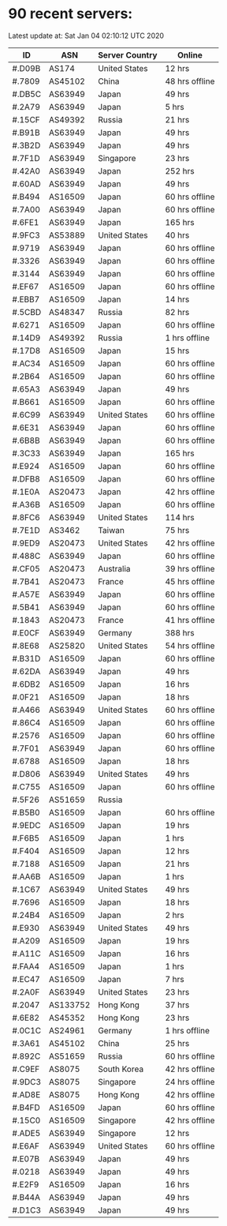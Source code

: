 # 90 recent servers:

Latest update at: Sat Jan 04 02:10:12 UTC 2020

| ID | ASN | Server Country | Online |
| -- | --- | -------------- | ------ |
| #.D09B | AS174 | United States | 12 hrs |
| #.7809 | AS45102 | China | 48 hrs offline |
| #.DB5C | AS63949 | Japan | 49 hrs |
| #.2A79 | AS63949 | Japan | 5 hrs |
| #.15CF | AS49392 | Russia | 21 hrs |
| #.B91B | AS63949 | Japan | 49 hrs |
| #.3B2D | AS63949 | Japan | 49 hrs |
| #.7F1D | AS63949 | Singapore | 23 hrs |
| #.42A0 | AS63949 | Japan | 252 hrs |
| #.60AD | AS63949 | Japan | 49 hrs |
| #.B494 | AS16509 | Japan | 60 hrs offline |
| #.7A00 | AS63949 | Japan | 60 hrs offline |
| #.6FE1 | AS63949 | Japan | 165 hrs |
| #.9FC3 | AS53889 | United States | 40 hrs |
| #.9719 | AS63949 | Japan | 60 hrs offline |
| #.3326 | AS63949 | Japan | 60 hrs offline |
| #.3144 | AS63949 | Japan | 60 hrs offline |
| #.EF67 | AS16509 | Japan | 60 hrs offline |
| #.EBB7 | AS16509 | Japan | 14 hrs |
| #.5CBD | AS48347 | Russia | 82 hrs |
| #.6271 | AS16509 | Japan | 60 hrs offline |
| #.14D9 | AS49392 | Russia | 1 hrs offline |
| #.17D8 | AS16509 | Japan | 15 hrs |
| #.AC34 | AS16509 | Japan | 60 hrs offline |
| #.2B64 | AS16509 | Japan | 60 hrs offline |
| #.65A3 | AS63949 | Japan | 49 hrs |
| #.B661 | AS16509 | Japan | 60 hrs offline |
| #.6C99 | AS63949 | United States | 60 hrs offline |
| #.6E31 | AS63949 | Japan | 60 hrs offline |
| #.6B8B | AS63949 | Japan | 60 hrs offline |
| #.3C33 | AS63949 | Japan | 165 hrs |
| #.E924 | AS16509 | Japan | 60 hrs offline |
| #.DFB8 | AS16509 | Japan | 60 hrs offline |
| #.1E0A | AS20473 | Japan | 42 hrs offline |
| #.A36B | AS16509 | Japan | 60 hrs offline |
| #.8FC6 | AS63949 | United States | 114 hrs |
| #.7E1D | AS3462 | Taiwan | 75 hrs |
| #.9ED9 | AS20473 | United States | 42 hrs offline |
| #.488C | AS63949 | Japan | 60 hrs offline |
| #.CF05 | AS20473 | Australia | 39 hrs offline |
| #.7B41 | AS20473 | France | 45 hrs offline |
| #.A57E | AS63949 | Japan | 60 hrs offline |
| #.5B41 | AS63949 | Japan | 60 hrs offline |
| #.1843 | AS20473 | France | 41 hrs offline |
| #.E0CF | AS63949 | Germany | 388 hrs |
| #.8E68 | AS25820 | United States | 54 hrs offline |
| #.B31D | AS16509 | Japan | 60 hrs offline |
| #.62DA | AS63949 | Japan | 49 hrs |
| #.6DB2 | AS16509 | Japan | 16 hrs |
| #.0F21 | AS16509 | Japan | 18 hrs |
| #.A466 | AS63949 | United States | 60 hrs offline |
| #.86C4 | AS16509 | Japan | 60 hrs offline |
| #.2576 | AS16509 | Japan | 60 hrs offline |
| #.7F01 | AS63949 | Japan | 60 hrs offline |
| #.6788 | AS16509 | Japan | 18 hrs |
| #.D806 | AS63949 | United States | 49 hrs |
| #.C755 | AS16509 | Japan | 60 hrs offline |
| #.5F26 | AS51659 | Russia | |
| #.B5B0 | AS16509 | Japan | 60 hrs offline |
| #.9EDC | AS16509 | Japan | 19 hrs |
| #.F6B5 | AS16509 | Japan | 1 hrs |
| #.F404 | AS16509 | Japan | 12 hrs |
| #.7188 | AS16509 | Japan | 21 hrs |
| #.AA6B | AS16509 | Japan | 1 hrs |
| #.1C67 | AS63949 | United States | 49 hrs |
| #.7696 | AS16509 | Japan | 18 hrs |
| #.24B4 | AS16509 | Japan | 2 hrs |
| #.E930 | AS63949 | United States | 49 hrs |
| #.A209 | AS16509 | Japan | 19 hrs |
| #.A11C | AS16509 | Japan | 16 hrs |
| #.FAA4 | AS16509 | Japan | 1 hrs |
| #.EC47 | AS16509 | Japan | 7 hrs |
| #.2A0F | AS63949 | United States | 23 hrs |
| #.2047 | AS133752 | Hong Kong | 37 hrs |
| #.6E82 | AS45352 | Hong Kong | 23 hrs |
| #.0C1C | AS24961 | Germany | 1 hrs offline |
| #.3A61 | AS45102 | China | 25 hrs |
| #.892C | AS51659 | Russia | 60 hrs offline |
| #.C9EF | AS8075 | South Korea | 42 hrs offline |
| #.9DC3 | AS8075 | Singapore | 24 hrs offline |
| #.AD8E | AS8075 | Hong Kong | 42 hrs offline |
| #.B4FD | AS16509 | Japan | 60 hrs offline |
| #.15C0 | AS16509 | Singapore | 42 hrs offline |
| #.ADE5 | AS63949 | Singapore | 12 hrs |
| #.E6AF | AS63949 | United States | 60 hrs offline |
| #.E07B | AS63949 | Japan | 49 hrs |
| #.0218 | AS63949 | Japan | 49 hrs |
| #.E2F9 | AS16509 | Japan | 16 hrs |
| #.B44A | AS63949 | Japan | 49 hrs |
| #.D1C3 | AS63949 | Japan | 49 hrs |

